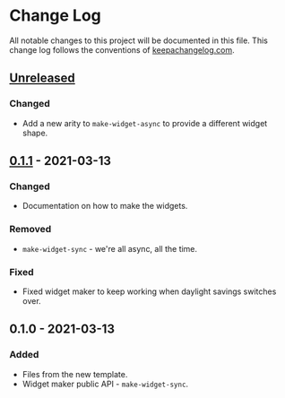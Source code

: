 # Change Log
All notable changes to this project will be documented in this file. This change log follows the conventions of [keepachangelog.com](http://keepachangelog.com/).

## [Unreleased]
### Changed
- Add a new arity to `make-widget-async` to provide a different widget shape.

## [0.1.1] - 2021-03-13
### Changed
- Documentation on how to make the widgets.

### Removed
- `make-widget-sync` - we're all async, all the time.

### Fixed
- Fixed widget maker to keep working when daylight savings switches over.

## 0.1.0 - 2021-03-13
### Added
- Files from the new template.
- Widget maker public API - `make-widget-sync`.

[Unreleased]: https://github.com/your-name/challenge-data-processing/compare/0.1.1...HEAD
[0.1.1]: https://github.com/your-name/challenge-data-processing/compare/0.1.0...0.1.1

